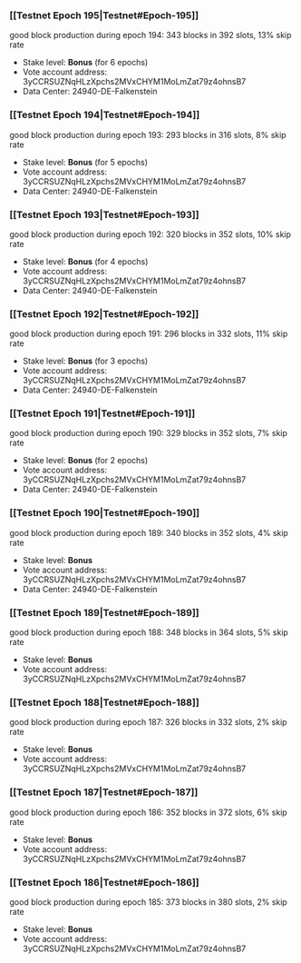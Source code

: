 ### [[Testnet Epoch 195|Testnet#Epoch-195]]
good block production during epoch 194: 343 blocks in 392 slots, 13% skip rate
* Stake level: **Bonus** (for 6 epochs)
* Vote account address: 3yCCRSUZNqHLzXpchs2MVxCHYM1MoLmZat79z4ohnsB7
* Data Center: 24940-DE-Falkenstein
### [[Testnet Epoch 194|Testnet#Epoch-194]]
good block production during epoch 193: 293 blocks in 316 slots, 8% skip rate
* Stake level: **Bonus** (for 5 epochs)
* Vote account address: 3yCCRSUZNqHLzXpchs2MVxCHYM1MoLmZat79z4ohnsB7
* Data Center: 24940-DE-Falkenstein
### [[Testnet Epoch 193|Testnet#Epoch-193]]
good block production during epoch 192: 320 blocks in 352 slots, 10% skip rate
* Stake level: **Bonus** (for 4 epochs)
* Vote account address: 3yCCRSUZNqHLzXpchs2MVxCHYM1MoLmZat79z4ohnsB7
* Data Center: 24940-DE-Falkenstein
### [[Testnet Epoch 192|Testnet#Epoch-192]]
good block production during epoch 191: 296 blocks in 332 slots, 11% skip rate
* Stake level: **Bonus** (for 3 epochs)
* Vote account address: 3yCCRSUZNqHLzXpchs2MVxCHYM1MoLmZat79z4ohnsB7
* Data Center: 24940-DE-Falkenstein
### [[Testnet Epoch 191|Testnet#Epoch-191]]
good block production during epoch 190: 329 blocks in 352 slots, 7% skip rate
* Stake level: **Bonus** (for 2 epochs)
* Vote account address: 3yCCRSUZNqHLzXpchs2MVxCHYM1MoLmZat79z4ohnsB7
* Data Center: 24940-DE-Falkenstein
### [[Testnet Epoch 190|Testnet#Epoch-190]]
good block production during epoch 189: 340 blocks in 352 slots, 4% skip rate
* Stake level: **Bonus**
* Vote account address: 3yCCRSUZNqHLzXpchs2MVxCHYM1MoLmZat79z4ohnsB7
* Data Center: 24940-DE-Falkenstein
### [[Testnet Epoch 189|Testnet#Epoch-189]]
good block production during epoch 188: 348 blocks in 364 slots, 5% skip rate
* Stake level: **Bonus**
* Vote account address: 3yCCRSUZNqHLzXpchs2MVxCHYM1MoLmZat79z4ohnsB7
### [[Testnet Epoch 188|Testnet#Epoch-188]]
good block production during epoch 187: 326 blocks in 332 slots, 2% skip rate
* Stake level: **Bonus**
* Vote account address: 3yCCRSUZNqHLzXpchs2MVxCHYM1MoLmZat79z4ohnsB7
### [[Testnet Epoch 187|Testnet#Epoch-187]]
good block production during epoch 186: 352 blocks in 372 slots, 6% skip rate
* Stake level: **Bonus**
* Vote account address: 3yCCRSUZNqHLzXpchs2MVxCHYM1MoLmZat79z4ohnsB7
### [[Testnet Epoch 186|Testnet#Epoch-186]]
good block production during epoch 185: 373 blocks in 380 slots, 2% skip rate
* Stake level: **Bonus**
* Vote account address: 3yCCRSUZNqHLzXpchs2MVxCHYM1MoLmZat79z4ohnsB7